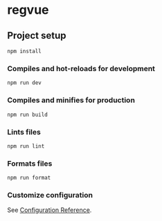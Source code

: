 # regvue

## Project setup

```
npm install
```

### Compiles and hot-reloads for development

```
npm run dev
```

### Compiles and minifies for production

```
npm run build
```

### Lints files

```
npm run lint
```

### Formats files

```
npm run format
```

### Customize configuration

See [Configuration Reference](https://cli.vuejs.org/config/).

